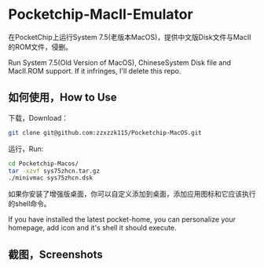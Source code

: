 # Pocketchip-MacII-Emulator

在PocketChip上运行System 7.5(老版本MacOS)，提供中文版Disk文件与MacII的ROM文件，侵删。

Run System 7.5(Old Version of MacOS), ChineseSystem Disk file and MacII.ROM support. If it infringes, I'll delete this repo.

## 如何使用，How to Use

下载，Download：

```bash
git clone git@github.com:zzxzzk115/Pocketchip-MacOS.git
```

运行，Run:

```bash
cd Pocketchip-Macos/
tar -xzvf sys75zhcn.tar.gz
./minivmac sys75zhcn.dsk
```

如果你安装了增强版桌面，你可以自定义添加到桌面，添加应用图标和它应该执行的shell命令。

If you have installed the latest pocket-home, you can personalize your homepage, add icon and it's shell it should execute.



## 截图，Screenshots

![]()